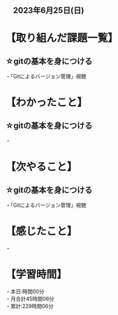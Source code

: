 ## 　2023年6月25日(日)
# 【取り組んだ課題一覧】
## ☆gitの基本を身につける
・「Gitによるバージョン管理」視聴
# 【わかったこと】
## ☆gitの基本を身につける
・
# 【次やること】
## ☆gitの基本を身につける
・「Gitによるバージョン管理」視聴
# 【感じたこと】
・
# 【学習時間】
・本日:時間00分<br>
・月合計45時間06分<br>
・累計:229時間06分
